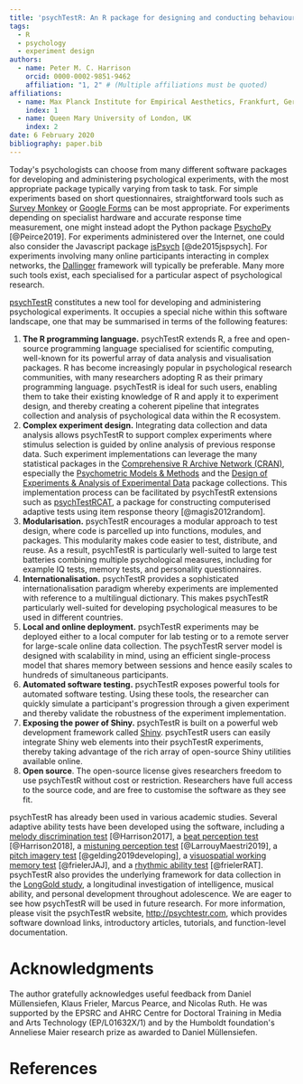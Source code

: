 ```yaml
---
title: 'psychTestR: An R package for designing and conducting behavioural psychological experiments'
tags:
  - R
  - psychology
  - experiment design
authors:
  - name: Peter M. C. Harrison
    orcid: 0000-0002-9851-9462
    affiliation: "1, 2" # (Multiple affiliations must be quoted)
affiliations:
  - name: Max Planck Institute for Empirical Aesthetics, Frankfurt, Germany
    index: 1
  - name: Queen Mary University of London, UK
    index: 2
date: 6 February 2020
bibliography: paper.bib
---
```



Today's psychologists can choose from many different software packages
for developing and administering psychological experiments,
with the most appropriate package typically varying from task to task.
For simple experiments based on short questionnaires,
straightforward tools such as [Survey Monkey](https://www.surveymonkey.co.uk/)
or [Google Forms](https://www.google.co.uk/forms/about/)
can be most appropriate.
For experiments depending on specialist hardware
and accurate response time measurement,
one might instead adopt the Python package
[PsychoPy](https://www.psychopy.org/index.html) [@Peirce2019].
For experiments administered over the Internet,
one could also consider the Javascript package
[jsPsych](https://www.jspsych.org/) [@de2015jspsych].
For experiments involving many online participants interacting
in complex networks, the 
[Dallinger](http://docs.dallinger.io/en/latest/index.html#) framework
will typically be preferable.
Many more such tools exist, each specialised for a particular aspect
of psychological research.

[psychTestR](http://psychtestr.com/) constitutes a new tool for developing
and administering psychological experiments.
It occupies a special niche within this software landscape,
one that may be summarised in terms of the following features:

1. **The R programming language.** 
psychTestR extends R,
a free and open-source programming language specialised for scientific computing,
well-known for its powerful array of data analysis and visualisation packages.
R has become increasingly popular in psychological research communities,
with many researchers adopting R as their primary programming language.
psychTestR is ideal for such users,
enabling them to take their existing knowledge of R and apply it to experiment design,
and thereby creating a coherent pipeline that integrates collection and analysis
of psychological data within the R ecosystem.
2. **Complex experiment design.**
Integrating data collection and data analysis allows psychTestR to 
support complex experiments where stimulus selection is guided by
online analysis of previous response data.
Such experiment implementations can leverage the many statistical packages in the
[Comprehensive R Archive Network (CRAN)](https://cran.r-project.org/),
especially the 
[Psychometric Models & Methods](https://cran.r-project.org/web/views/Psychometrics.html)
and the
[Design of Experiments & Analysis of Experimental Data](https://cran.r-project.org/web/views/ExperimentalDesign.html)
package collections.
This implementation process can be facilitated by psychTestR extensions
such as [psychTestRCAT](http://psychtestrcat.pmcharrison.com/),
a package for constructing computerised adaptive tests using
item response theory [@magis2012random].
3. **Modularisation.**
psychTestR encourages a modular approach to test design,
where code is parcelled up into functions, modules, and packages.
This modularity makes code easier to test, distribute, and reuse.
As a result, psychTestR is particularly well-suited to
large test batteries combining multiple psychological measures,
including for example IQ tests, memory tests, and personality questionnaires.
4. **Internationalisation.**
psychTestR provides a sophisticated internationalisation paradigm
whereby experiments are implemented with reference to a multilingual dictionary.
This makes psychTestR particularly well-suited for developing psychological measures
to be used in different countries.
5. **Local and online deployment.**
psychTestR experiments may be deployed either to a local computer for lab testing
or to a remote server for large-scale online data collection.
The psychTestR server model is designed with scalability in mind, 
using an efficient single-process model that shares memory between sessions
and hence easily scales to hundreds of simultaneous participants.
6. **Automated software testing.**
psychTestR exposes powerful tools for automated software testing.
Using these tools, the researcher can quickly simulate 
a participant's progression through a given experiment
and thereby validate the robustness of the experiment implementation.
7. **Exposing the power of Shiny.**
psychTestR is built on a powerful web development framework called
[Shiny](https://shiny.rstudio.com/).
psychTestR users can easily integrate Shiny web elements into their psychTestR experiments,
thereby taking advantage of the rich array of open-source Shiny utilities
available online.
8. **Open source**.
The open-source license gives researchers freedom
to use psychTestR without cost or restriction.
Researchers have full access to the source code,
and are free to customise the software as they see fit.

psychTestR has already been used in various academic studies.
Several adaptive ability tests have been developed using the software,
including
a [melody discrimination test](https://github.com/pmcharrison/mdt) [@Harrison2017], 
a [beat perception test](https://github.com/pmcharrison/cabat) [@Harrison2018],
a [mistuning perception test](https://github.com/pmcharrison/mpt) [@LarrouyMaestri2019],
a [pitch imagery test](https://github.com/pmcharrison/piat) [@gelding2019developing],
a [visuospatial working memory test](https://github.com/klausfrieler/JAJ) [@frielerJAJ],
and a [rhythmic ability test](https://github.com/klausfrieler/RAT) [@frielerRAT].
psychTestR also provides the underlying framework for data collection in 
the [LongGold study](https://longgold.org/),
a longitudinal investigation of intelligence, musical ability, and personal
development throughout adolescence.
We are eager to see how psychTestR will be used in future research.
For more information,
please visit the psychTestR website, http://psychtestr.com,
which provides 
software download links, introductory articles, tutorials, 
and function-level documentation.

# Acknowledgments

The author gratefully acknowledges useful feedback from
Daniel Müllensiefen,
Klaus Frieler, Marcus Pearce, and Nicolas Ruth.
He was supported by the EPSRC and AHRC Centre for Doctoral Training
in Media and Arts Technology (EP/L01632X/1)
and by the Humboldt foundation's Anneliese Maier research prize 
as awarded to Daniel Müllensiefen.

# References
